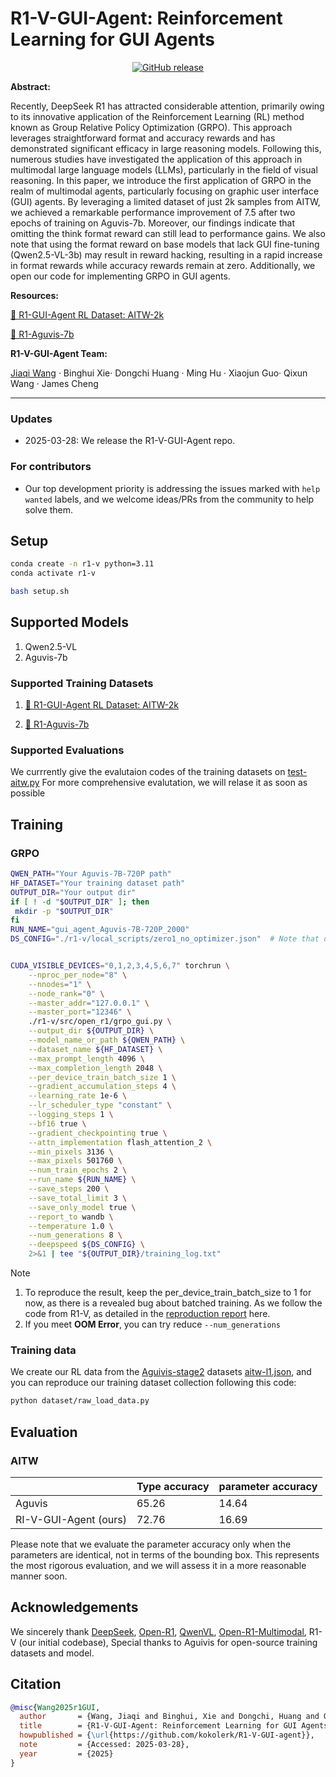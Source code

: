# R1-V-GUI-Agent: Reinforcement Learning for GUI Agents


<p align="center">
<a href="https://github.com/kokolerk/R1-V-GUI-agent/releases"><img alt="GitHub release" src="https://img.shields.io/github/release/kokolerk/R1-V-GUI-agent.svg"></a>
</p>




**Abstract:**

Recently, DeepSeek R1 has attracted considerable attention, primarily owing to its innovative application of the Reinforcement Learning (RL) method known as Group Relative Policy Optimization (GRPO). This approach leverages straightforward format and accuracy rewards and has demonstrated significant efficacy in large reasoning models. Following this, numerous studies have investigated the application of this approach in multimodal large language models (LLMs), particularly in the field of visual reasoning. In this paper, we introduce the first application of GRPO in the realm of multimodal agents, particularly focusing on graphic user interface (GUI) agents. By leveraging a limited dataset of just 2k samples from AITW, we achieved a remarkable performance improvement of 7.5 after two epochs of training on Aguvis-7b. Moreover, our findings indicate that omitting the think format reward can still lead to performance gains. We also note that using the format reward on base models that lack GUI fine-tuning (Qwen2.5-VL-3b) may result in reward hacking, resulting in a rapid increase in format rewards while accuracy rewards remain at zero. Additionally, we open our code for implementing GRPO in GUI agents.



**Resources:** 

[🤗 R1-GUI-Agent RL Dataset: AITW-2k](todo)

[🤗 R1-Aguvis-7b](todo)

**R1-V-GUI-Agent Team:** 

[Jiaqi Wang](https://github.com/kokolerk) · Binghui Xie· Dongchi Huang · Ming Hu · Xiaojun Guo· Qixun Wang · James Cheng

---

### Updates

- 2025-03-28: We release the R1-V-GUI-Agent repo.


### For contributors

- Our top development priority is addressing the issues marked with `help wanted` labels, and we welcome ideas/PRs from the community to help solve them.


## Setup

```bash
conda create -n r1-v python=3.11 
conda activate r1-v

bash setup.sh
```

## Supported Models

1. Qwen2.5-VL 
2. Aguvis-7b

### Supported Training Datasets

1. [🤗 R1-GUI-Agent RL Dataset: AITW-2k](https://huggingface.co/datasets/leonardPKU/clevr_cogen_a_train)

2. [🤗 R1-Aguvis-7b](https://huggingface.co/datasets/MMInstruction/Clevr_CoGenT_TrainA_70K_Complex)


### Supported Evaluations

We currrently give the evalutaion codes of the training datasets on [test-aitw.py](https://github.com/kokolerk/R1-V-GUI-agent/blob/main/eval/test_aitw.py) For more comprehensive evalutation, we will relase it as soon as possible

## Training

### GRPO

```bash
QWEN_PATH="Your Aguvis-7B-720P path"
HF_DATASET="Your training dataset path" 
OUTPUT_DIR="Your output dir"
if [ ! -d "$OUTPUT_DIR" ]; then
 mkdir -p "$OUTPUT_DIR"
fi
RUN_NAME="gui_agent_Aguvis-7B-720P_2000"
DS_CONFIG="./r1-v/local_scripts/zero1_no_optimizer.json"  # Note that other zero setting would meet bugs related to vllm at current stage, the current version do not support vllm


CUDA_VISIBLE_DEVICES="0,1,2,3,4,5,6,7" torchrun \
    --nproc_per_node="8" \
    --nnodes="1" \
    --node_rank="0" \
    --master_addr="127.0.0.1" \
    --master_port="12346" \
    ./r1-v/src/open_r1/grpo_gui.py \
    --output_dir ${OUTPUT_DIR} \
    --model_name_or_path ${QWEN_PATH} \
    --dataset_name ${HF_DATASET} \
    --max_prompt_length 4096 \
    --max_completion_length 2048 \
    --per_device_train_batch_size 1 \
    --gradient_accumulation_steps 4 \
    --learning_rate 1e-6 \
    --lr_scheduler_type "constant" \
    --logging_steps 1 \
    --bf16 true \
    --gradient_checkpointing true \
    --attn_implementation flash_attention_2 \
    --min_pixels 3136 \
    --max_pixels 501760 \
    --num_train_epochs 2 \
    --run_name ${RUN_NAME} \
    --save_steps 200 \
    --save_total_limit 3 \
    --save_only_model true \
    --report_to wandb \
    --temperature 1.0 \
    --num_generations 8 \
    --deepspeed ${DS_CONFIG} \
    2>&1 | tee "${OUTPUT_DIR}/training_log.txt"

```

> [!NOTE] 
>
> 1. To reproduce the result, keep the per_device_train_batch_size to 1 for now, as there is a revealed bug about batched training. As we follow the code from R1-V, as detailed in the [reproduction report](https://github.com/Deep-Agent/R1-V/issues/4#issuecomment-2633348354) here. 
> 2. If you meet **OOM Error**, you can try reduce `--num_generations`


### Training data

We create our RL data from the [Aguivis-stage2](https://huggingface.co/datasets/xlangai/aguvis-stage2/tree/main) datasets [aitw-l1.json](https://huggingface.co/datasets/xlangai/aguvis-stage2/blob/main/aitw-l1.json), and you can reproduce our training dataset collection following this code:

```bash
python dataset/raw_load_data.py
```

## Evaluation

### AITW

|                       | Type accuracy | parameter accuracy |
| --------------------- | ------------- | ------------------ |
| Aguvis                | 65.26         | 14.64              |
| RI-V-GUI-Agent (ours) | 72.76         | 16.69              |

Please note that we evaluate the parameter accuracy only when the parameters are identical, not in terms of the bounding box. This represents the most rigorous evaluation, and we will assess it in a more reasonable manner soon.



## Acknowledgements

We sincerely thank [DeepSeek](https://github.com/deepseek-ai/DeepSeek-R1), [Open-R1](https://github.com/huggingface/open-r1), [QwenVL](https://github.com/QwenLM/Qwen2.5-VL), [Open-R1-Multimodal](https://github.com/EvolvingLMMs-Lab/open-r1-multimodal), R1-V (our initial codebase),  Special thanks to Aguivis for open-source training datasets and model. 

## Citation

```bib
@misc{Wang2025r1GUI,
  author       = {Wang, Jiaqi and Binghui, Xie and Dongchi, Huang and Guo, xiaojun and Qizhou, Wang and James, Cheng},
  title        = {R1-V-GUI-Agent: Reinforcement Learning for GUI Agents},
  howpublished = {\url{https://github.com/kokolerk/R1-V-GUI-agent}},
  note         = {Accessed: 2025-03-28},
  year         = {2025}
}
```
